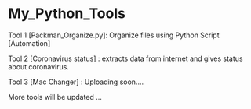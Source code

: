 # My_Python_Tools
Tool 1 [Packman_Organize.py]: Organize files using Python Script [Automation] 

Tool 2 [Coronavirus status] : extracts data from internet and gives status about coronavirus.

Tool 3 [Mac Changer] : Uploading soon....

More tools will be updated ...
